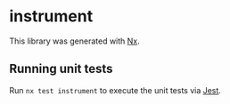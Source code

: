 # instrument

This library was generated with [Nx](https://nx.dev).

## Running unit tests

Run `nx test instrument` to execute the unit tests via [Jest](https://jestjs.io).
